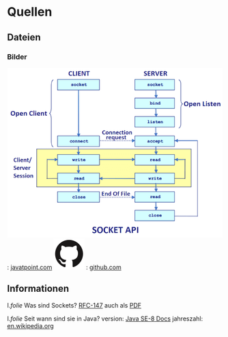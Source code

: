 # Quellen

## Dateien

### Bilder

![2: Socket verbindungsaufbau](../presentation/img/Socket_verbindungsaufbau_javatpoint.com.png) : [javatpoint.com](https://www.javatpoint.com/socket-programming)
![GitHub Symbol](../presentation/img/GitHub_pinned-octocat.svg) : [github.com](https://github.com)

## Informationen
<!--TODO replace _folie_ with indexof(folie)-->
I._folie_ Was sind Sockets? [RFC-147](https://datatracker.ietf.org/doc/rfc147/) auch als [PDF](https://www.rfc-editor.org/rfc/pdfrfc/rfc147.txt.pdf)

I._folie_ Seit wann sind sie in Java? version: [Java SE-8 Docs](https://docs.oracle.com/javase/8/docs/api/java/net/Socket.html) jahreszahl: [en.wikipedia.org](https://en.wikipedia.org/wiki/Java_version_history)